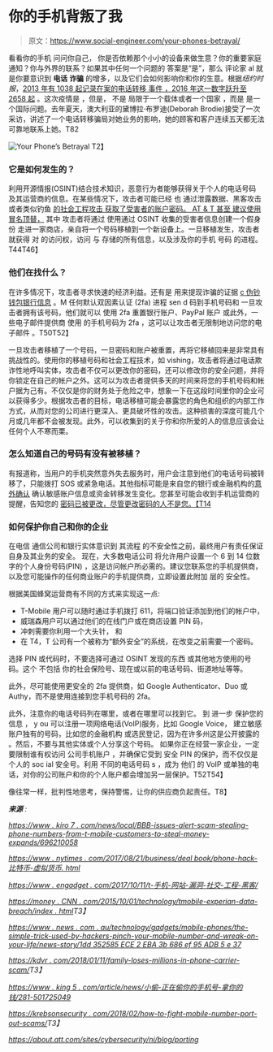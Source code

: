 # 你的手机背叛了我

> 原文：<https://www.social-engineer.com/your-phones-betrayal/>

看看你的手机 问问你自己， 你是否依赖那个小小的设备来做生意？你的重要家庭通知？你与外界的联系？如果其中任何一个问题的 答案是“是”，那么 评论家 al 就是你要意识到 **电话** **诈骗** 的增多，以及它们会如何影响你和你的生意。根据*纽约时报*，[2013 年有 1038 起记录在案的电话转移 事件 ，2016 年这一数字跃升至 2658 起](https://www.nytimes.com/2017/08/21/business/dealbook/phone-hack-bitcoin-virtual-currency.html) 。这次疫情是 ，但是， 不是 局限于一个载体或者一个国家 ，而是 是一个国际问题。去年夏天，澳大利亚的黛博拉·布罗迪(Deborah Brodie)接受了一次采访，讲述了一个电话转移骗局对她业务的影响，她的顾客和客户连续五天都无法可靠地联系上她。T82

![Your Phone’s Betrayal](img/26ab47d9595eb5b86abd0b08cb42c985.png)
T2】

### 它是如何发生的？

利用开源情报(OSINT)结合技术知识，恶意行为者能够获得关于个人的电话号码 及其运营商的信息。在某些情况下，攻击者可能已经 也 通过泄露数据、黑客攻击或者类似钓鱼 [的社会工程攻击 获取了受害者的账户密码。 AT & T 甚至 建议使用冒名顶替，](https://about.att.com/sites/cybersecurity/ni/blog/porting) 其中 攻击者将通过 使用通过 OSINT 收集的受害者信息创建一个假身份 走进一家商店，亲自将一个号码移植到一个新设备上。一旦移植发生，攻击者 就获得 对 的访问权，访问 与 存储的所有信息，以及涉及你的手机 号码 的进程。T44T46】

### 他们在找什么？

在许多情况下，攻击者寻求快速的经济利益。还有是 用来提现诈骗的证据 [c 伪钞 钱包](https://www.nytimes.com/2017/08/21/business/dealbook/phone-hack-bitcoin-virtual-currency.html)[银行信息](https://www.king5.com/article/news/thieves-are-stealing-your-cell-phone-number-to-take-your-money/281-501725049) 。M 任何默认双因素认证 (2fa) 进程 sen d 码到手机号码和 一旦攻击者拥有该号码，他们就可以 使用 2fa 重置银行账户、PayPal 账户 或此外，一些电子邮件提供商 使用 的手机号码为 2fa ，这可以让攻击者无限制地访问您的电子邮件 。T50T52】

一旦攻击者移植了一个号码，一旦密码和账户被重置，再将它移植回来是非常具有挑战性的。使用你的移植号码和社会工程技术，如 vishing，攻击者将通过电话欺诈性地呼叫实体，攻击者不仅可以更改你的密码，还可以修改你的安全问题，并将你锁定在自己的帐户之外。这可以为攻击者提供多天的时间来将您的手机号码和帐户据为己有。不仅仅是你的财务处于危险之中，想象一下在这段时间里你的企业可以获得多少[](https://www.social-engineer.org/newsletter/social-engineer-newsletter-vol-08-issue-102/)。根据攻击者的目标，电话移植可能会暴露您的角色和组织的内部工作方式，从而对您的公司进行更深入、更具破坏性的攻击。这种损害的深度可能几个月或几年都不会被发现。此外，可以收集到的关于你和你所爱的人的信息应该会让任何个人不寒而栗。

### 怎么知道自己的号码有没有被移植？

有报道称，当用户的手机突然意外失去服务时，用户会注意到他们的电话号码被转移了，只能拨打 SOS 或紧急电话。其他指标可能是来自您的银行或金融机构的[意外确认](https://www.king5.com/article/news/thieves-are-stealing-your-cell-phone-number-to-take-your-money/281-501725049) 确认敏感账户信息或资金转移发生变化。您甚至可能会收到手机运营商的提醒，告知您的 [密码已被更改，尽管更改密码的人不是您。【T14](https://kdvr.com/2018/01/11/family-loses-thousands-in-phone-carrier-scam/)

### 如何保护你自己和你的企业

在电信 通信公司和银行实体意识到 其流程 的不安全性之前，最终用户有责任保证自身及其业务的安全。 现在，大多数电话公司 将允许用户设置一个 6 到 14 位数字的个人身份号码(PIN) ，这是访问帐户所必需的。建议您联系您的手机提供商，以及您可能操作的任何商业账户的手机提供商，立即设置此附加 层的 安全性。 

根据[](https://krebsonsecurity.com/2018/02/how-to-fight-mobile-number-port-out-scams/)美国蜂窝运营商有不同的方式来实现这一点:

*   T-Mobile 用户可以随时通过手机拨打 611，将端口验证添加到他们的帐户中，
*   威瑞森用户可以通过他们的在线门户或在商店设置 PIN 码，
*   冲刺需要你利用一个大头针， 和
*   在 T4，T 公司有一个被称为“额外安全”的系统，在改变之前需要一个密码。

选择 PIN 或代码时，不要选择可通过 OSINT 发现的东西 或其他地方使用的号码。这个 不包括 你的社会保险号、现在或以前的电话号码、街道地址等等。

此外，尽可能使用更安全的 2fa 提供商，如 Google Authenticator、Duo 或 Authy，而不是使用连接到您手机号码的 2fa。

此外，注意你的电话号码列在哪里，或者在哪里可以找到它。 到 进一步 保护您的 信息 ， y ou 可以注册一项网络电话(VoIP)服务，比如 Google Voice， 建立敏感账户独有的号码，比如您的金融机构 或选民登记，因为在许多州这是公开披露的 。然后，不要与其他实体或个人分享这个号码。 如果你正在经营一家企业，一定要限制谁有权访问 公司手机账户 ，并确保它受到 安全 PIN 的保护，而不仅仅是个人的 soc ial 安全号。利用 不同的电话号码 s ，成为 他们 的 VoIP 或单独的电话，对你的公司账户和你的个人账户都会增加另一层保护。T52T54】

像往常一样，批判性地思考，保持警惕，让你的供应商负起责任。T8】

***来源** :*

*[https://www . kiro 7 . com/news/local/BBB-issues-alert-scam-stealing-phone-numbers-from-t-mobile-customers-to-steal-money-expands/696210058](https://www.kiro7.com/news/local/bbb-issues-alert-scam-stealing-phone-numbers-from-t-mobile-customers-to-steal-money-expands/696210058)*

*[https://www . nytimes . com/2017/08/21/business/deal book/phone-hack-比特币-虚拟货币. html](https://www.nytimes.com/2017/08/21/business/dealbook/phone-hack-bitcoin-virtual-currency.html)*

*[https://www . engadget . com/2017/10/11/t-手机-网站-漏洞-社交-工程-黑客/](https://www.engadget.com/2017/10/11/t-mobile-website-flaw-social-engineering-hacks/)*

*[https://money . CNN . com/2015/10/01/technology/tmobile-experian-data-breach/index . html](https://money.cnn.com/2015/10/01/technology/tmobile-experian-data-breach/index.html)T3】*

*[https://www . news . com . au/technology/gadgets/mobile-phones/the-simple-trick-used-by-hackers-pinch-your-mobile-number-and-wreak-on-your-life/news-story/1dd 352585 ECE 2 EBA 3b 686 ef 95 ADB 5 e 37](https://www.news.com.au/technology/gadgets/mobile-phones/the-simple-trick-used-by-hackers-to-pinch-your-mobile-number-and-wreak-havoc-on-your-life/news-story/1dd352585ece2eba3b686ef95adb5e37)*

*[https://kdvr . com/2018/01/11/family-loses-millions-in-phone-carrier-scam/](https://kdvr.com/2018/01/11/family-loses-thousands-in-phone-carrier-scam/)T3】*

*[https://www . king 5 . com/article/news/小偷-正在偷你的手机号-拿你的钱/281-501725049](https://www.king5.com/article/news/thieves-are-stealing-your-cell-phone-number-to-take-your-money/281-501725049)*

*[https://krebsonsecurity . com/2018/02/how-to-fight-mobile-number-port-out-scams/](https://krebsonsecurity.com/2018/02/how-to-fight-mobile-number-port-out-scams/)T3】*

*https://about.att.com/sites/cybersecurity/ni/blog/porting*